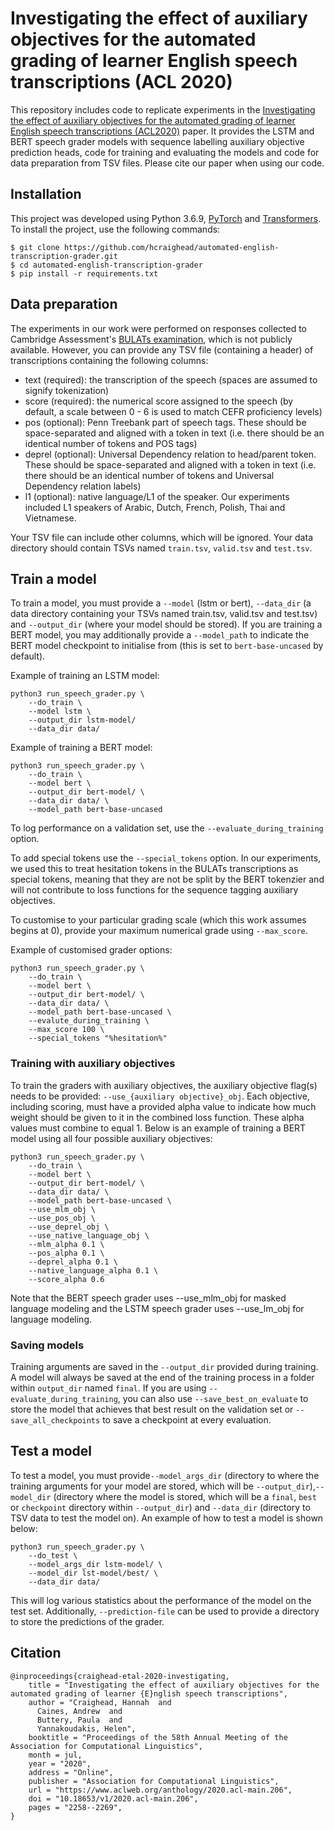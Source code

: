 # Investigating the effect of auxiliary objectives for the automated grading of learner English speech transcriptions (ACL 2020)


This repository includes code to replicate experiments in the [Investigating the effect of auxiliary objectives for the automated grading of learner English speech transcriptions (ACL2020)](https://www.aclweb.org/anthology/2020.acl-main.206.pdf) paper. It provides the LSTM and BERT speech grader models with sequence labelling auxiliary objective prediction heads, code for training and evaluating the models and code for data preparation from TSV files. Please cite our paper when using our code.

## Installation
This project was developed using Python 3.6.9, [PyTorch](https://pytorch.org/) and [Transformers](https://github.com/huggingface/transformers). To install the project, use the following commands:
```
$ git clone https://github.com/hcraighead/automated-english-transcription-grader.git
$ cd automated-english-transcription-grader
$ pip install -r requirements.txt
```

## Data preparation
The experiments in our work were performed on responses collected to Cambridge Assessment's [BULATs examination](https://www.cambridgeenglish.org/exams-and-tests/bulats), which is not publicly available. However, you can provide any TSV file (containing a header) of transcriptions containing the following columns:
- text (required): the transcription of the speech (spaces are assumed to signify tokenization)
- score (required): the numerical score assigned to the speech (by default, a scale between 0 - 6 is used to match CEFR proficiency levels)
- pos (optional): Penn Treebank part of speech tags. These should be space-separated and aligned with a token in text (i.e. there should be an identical number of tokens and POS tags)
- deprel (optional): Universal Dependency relation to head/parent token. These should be space-separated and aligned with a token in text (i.e. there should be an identical number of tokens and Universal Dependency relation labels)
- l1 (optional): native language/L1 of the speaker. Our experiments included L1 speakers of Arabic, Dutch, French, Polish, Thai and Vietnamese.

Your TSV file can include other columns, which will be ignored. Your data directory should contain TSVs named `train.tsv`, `valid.tsv` and `test.tsv`.

## Train a model
To train a model, you must provide a `--model` (lstm or bert), `--data_dir` (a data directory containing your TSVs named train.tsv, valid.tsv and test.tsv) and `--output_dir` (where your model should be stored). If you are training a BERT model, you may additionally provide a `--model_path` to indicate the BERT model checkpoint to initialise from (this is set to `bert-base-uncased` by default).

Example of training an LSTM model:
```
python3 run_speech_grader.py \
    --do_train \
    --model lstm \
    --output_dir lstm-model/ 
    --data_dir data/ 
```

Example of training a BERT model:
```
python3 run_speech_grader.py \ 
    --do_train \
    --model bert \
    --output_dir bert-model/ \
    --data_dir data/ \
    --model_path bert-base-uncased
```
To log performance on a validation set, use the `--evaluate_during_training` option.

To add special tokens use the `--special_tokens` option. In our experiments, we used this to treat hesitation tokens in the BULATs transcriptions as special tokens, meaning that they are not be split by the BERT tokenzier and will not contribute to loss functions for the sequence tagging auxiliary objectives.

To customise to your particular grading scale (which this work assumes begins at 0), provide your maximum numerical grade using `--max_score`.

Example of customised grader options:
```
python3 run_speech_grader.py \ 
    --do_train \
    --model bert \
    --output_dir bert-model/ \
    --data_dir data/ \
    --model_path bert-base-uncased \
    --evalute_during_training \
    --max_score 100 \
    --special_tokens "%hesitation%"
```

### Training with auxiliary objectives
To train the graders with auxiliary objectives, the auxiliary objective flag(s) needs to be provided: `--use_{auxiliary objective}_obj`. Each objective, including scoring, must have a provided alpha value to indicate how much weight should be given to it in the combined loss function. These alpha values must combine to equal 1. Below is an example of training a BERT model using all four possible auxiliary objectives:
```
python3 run_speech_grader.py \ 
    --do_train \
    --model bert \
    --output_dir bert-model/ \
    --data_dir data/ \
    --model_path bert-base-uncased \
    --use_mlm_obj \
    --use_pos_obj \
    --use_deprel_obj \
    --use_native_language_obj \
    --mlm_alpha 0.1 \
    --pos_alpha 0.1 \
    --deprel_alpha 0.1 \
    --native_language_alpha 0.1 \
    --score_alpha 0.6
```

Note that the BERT speech grader uses --use_mlm_obj for masked language modeling and the LSTM speech grader uses --use_lm_obj for language modeling.

### Saving models
Training arguments are saved in the `--output_dir` provided during training. A model will always be saved at the end of the training process in a folder within `output_dir` named `final`. If you are using `--evaluate_during_training`, you can also use `--save_best_on_evaluate` to store the model that achieves that best result on the validation set or `--save_all_checkpoints` to save a checkpoint at every evaluation.

## Test a model
To test a model, you must provide`--model_args_dir` (directory to where the training arguments for your model are stored, which will be `--output_dir`),`--model_dir` (directory where the model is stored, which will be a `final`, `best` or `checkpoint` directory within `--output_dir`) and `--data_dir` (directory to TSV data to test the model on). An example of how to test a model is shown below:
```
python3 run_speech_grader.py \
    --do_test \
    --model_args_dir lstm-model/ \
    --model_dir lst-model/best/ \
    --data_dir data/
```

This will log various statistics about the performance of the model on the test set. Additionally, `--prediction-file` can be used to provide a directory to store the predictions of the grader.

## Citation
```
@inproceedings{craighead-etal-2020-investigating,
    title = "Investigating the effect of auxiliary objectives for the automated grading of learner {E}nglish speech transcriptions",
    author = "Craighead, Hannah  and
      Caines, Andrew  and
      Buttery, Paula  and
      Yannakoudakis, Helen",
    booktitle = "Proceedings of the 58th Annual Meeting of the Association for Computational Linguistics",
    month = jul,
    year = "2020",
    address = "Online",
    publisher = "Association for Computational Linguistics",
    url = "https://www.aclweb.org/anthology/2020.acl-main.206",
    doi = "10.18653/v1/2020.acl-main.206",
    pages = "2258--2269",
}
```
